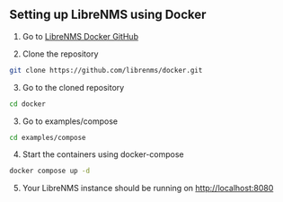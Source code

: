## Setting up LibreNMS using Docker

1. Go to [LibreNMS Docker GitHub](https://github.com/librenms/docker)

2. Clone the repository

```bash
git clone https://github.com/librenms/docker.git
```

3. Go to the cloned repository

```bash
cd docker
```

3. Go to examples/compose

```bash
cd examples/compose
```

4. Start the containers using docker-compose

```bash
docker compose up -d
```

5. Your LibreNMS instance should be running on [http://localhost:8080](http://localhost:8080)
